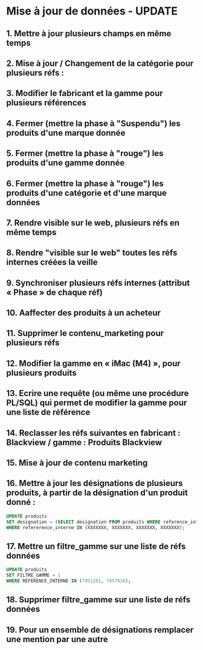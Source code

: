 # Mise à jour de données - UPDATE

## 1. Mettre à jour plusieurs champs en même temps
<!--
Tester une requête de type update où on met à jour plusieurs champs. Ex :

Update table g_produits

Set idMan = ‘1263’, iRange = ‘27454’

Where id in (val1, val2, val3, val4,…) ;
-->

## 2. Mise à jour / Changement de la catégorie pour plusieurs réfs :

## 3. Modifier le fabricant et la gamme pour plusieurs références
<!--
Hello Gp,

Merci de mettre les ref sous la marque et logo Philips .

STG
-->

## 4. Fermer (mettre la phase à "Suspendu") les produits d'une marque donnée
<!-- soit PL/SQL
soit SQL : utiliser un CTE ou une "Temporary Table"
-->

## 5. Fermer (mettre la phase à "rouge") les produits d'une gamme donnée

## 6. Fermer (mettre la phase à "rouge") les produits d'une catégorie et d'une marque données

## 7. Rendre visible sur le web, plusieurs réfs en même temps

## 8. Rendre "visible sur le web" toutes les réfs internes créées la veille

## 9. Synchroniser plusieurs réfs internes (attribut « Phase » de chaque réf)
<!-- Update ou PL/SQL
Synchroniser plusieurs réfs internes (attribut « Phase » de chaque réf) : 
La méthode manuelle : 
TMS : Aller sur chaque réf et cliquer sur 
  
Attends le message vert de confirmation
-->

## 10. Aaffecter des produits à un acheteur
<!--
Situation : un acheteur J.G. décide de quitter l’entreprise. Le directeur des achats S.S.  souhaite transférer les produits jusqu’alors sous la responsabilité de J.G. vers d’autres acheteurs.
L’affectation des réfs à un acheteur se fait par « marque et gamme » ou simplement par Gamme (car cette dernière contient l’information sur la marque)
Note : voici quelques tables de la BDD : utilisateurs (exemple : acheteurs), produits, gammes, categories
L’affectation d’un employeur en tant qu’acheteur pour une marque-gamme donnée, se fait soit par ajout dans la table être_acheteur (dans le cas où on souhaite garder en mémoire la liste des anciens acheteurs), 
soit par modification de l’employé dans la table être_acheteur.
Rappel de la structure d’un enregistrement dans la table être_acheteur : 
employé – marque – gamme – date
-->

## 11. Supprimer le contenu_marketing pour plusieurs réfs
<!--
Ecrire une procédure PL/SQL qui supprime le contenu_marketing pour plusieurs réfs
Ou simplement du code SQL :
Update g_produits
Set description_produits = NULL
Where ref_inerne IN (…) ;
-->
## 12. Modifier la gamme en « iMac (M4) », pour plusieurs produits

<!--
7512751

7512752

7512753

7512754

7512755
-->

## 13. Ecrire une requête (ou même une procédure PL/SQL) qui permet de modifier la gamme pour une liste de référence

## 14. Reclasser les réfs suivantes en fabricant : Blackview / gamme : Produits Blackview
<!-- 
30017842
30040186
30056307
30064315
30064400
-->

## 15. Mise à jour de contenu marketing
<!--
Recopier / Dupliquer le contenu marketing (descriptif produit) d’une réf, sur plusieurs autres réfs.
Ou avec SQL (à tester)
```sql
UPDATE produits
SET descriptif_produit = (
                          SELECT descriptif_produit
                          FROM produits
                          WHERE reference_interne = XXXXXX
                          )
WHERE reference_interne = XXXXXXX
```

Il est aussi possible d'utiliser PL/SQL : voir fichier...
-->

<!--
# Intéressant ...
Il faudrait suprrimer la mention "jusqu’à" sur les désignaitons de plusieurs réfs
-->

<!--
## 17. Mettre du contenu dans une balise HTML <p>...</p>

Pour toutes les réf qui ont les données "Description Existante" identiques à "Description CNET"; et dont le contenu textuel n'est pas entouré de la balise HTML <p>...</p> : 

écrire un code SQL qui : 
- soit récupérer le contenu, l'entourer dans la balise <p>...</p>, puis le charger
- soit écrire : <p> de texte et </p> en fin de texte
Je penche pour la première option.
-->

## 16. Mettre à jour les désignations de plusieurs produits, à partir de la désignation d'un produit donné :
```sql
UPDATE produits
SET designation = (SELECT designation FROM produits WHERE reference_interne = 7512536)
WHERE refererence_interne IN (XXXXXXX, XXXXXXX, XXXXXXX, XXXXXXX);
```

## 17. Mettre un filtre_gamme sur une liste de réfs données

```sql
UPDATE produits
SET FILTRE_GAMME = 1
WHERE REFERENCE_INTERNE IN (7951201, 7457826);
```

## 18. Supprimer filtre_gamme sur une liste de réfs données

## 19. Pour un ensemble de désignations remplacer une mention par une autre
<!--
Bonjour,

Il faut changer la designation sur toutes les references.

Tout ce qui contient "Azure Active Directory Premium" doit être remplacé par "Entra ID".

Le P1/P2 reste.

Merci
-->




